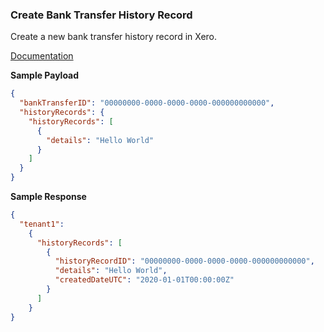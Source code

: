 ### Create Bank Transfer History Record

Create a new bank transfer history record in Xero.

[Documentation](https://xeroapi.github.io/xero-node/accounting/index.html#api-Accounting-createBankTransferHistoryRecord)


**Sample Payload**

```json
{
  "bankTransferID": "00000000-0000-0000-0000-000000000000",
  "historyRecords": {
    "historyRecords": [
      {
        "details": "Hello World"
      }
    ]
  }
}
```

**Sample Response**

```json
{
  "tenant1":
    {
      "historyRecords": [
        {
          "historyRecordID": "00000000-0000-0000-0000-000000000000",
          "details": "Hello World",
          "createdDateUTC": "2020-01-01T00:00:00Z"
        }
      ]
    }
}
```
